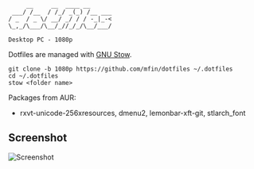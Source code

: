 ```
     __     __  ____ __      
 ___/ /__  / /_/ _(_) /__ ___
/ _  / _ \/ __/ _/ / / -_|_-<
\_,_/\___/\__/_//_/_/\__/___/

Desktop PC - 1080p
```

Dotfiles are managed with [GNU Stow](https://www.gnu.org/software/stow/).

```
git clone -b 1080p https://github.com/mfin/dotfiles ~/.dotfiles
cd ~/.dotfiles
stow <folder name>
```

Packages from AUR:
* rxvt-unicode-256xresources, dmenu2, lemonbar-xft-git, stlarch_font

Screenshot
----------
![Screenshot](http://i.imgur.com/ice8XyJ.png "bspwm on Arch, 1920x1080")
